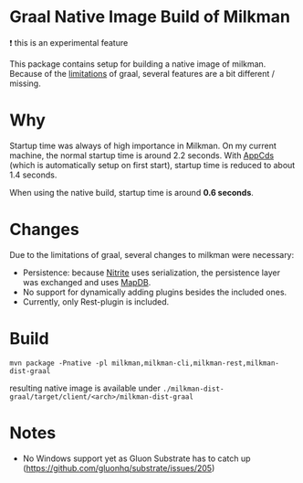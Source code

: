 ﻿# Graal Native Image Build of Milkman

:exclamation: this is an experimental feature

This package contains setup for building a native image of milkman. 
Because of the [limitations](https://github.com/oracle/graal/blob/master/substratevm/LIMITATIONS.md) 
of graal, several features are a bit different / missing.

# Why
Startup time was always of high importance in Milkman. 
On my current machine, the normal startup time is around 2.2 seconds.
With [AppCds](https://openjdk.java.net/jeps/310) (which is automatically setup on first start), 
startup time is reduced to about 1.4 seconds.

When using the native build, startup time is around __0.6 seconds__.

# Changes

Due to the limitations of graal, several changes to milkman were necessary:

* Persistence: because [Nitrite](https://github.com/dizitart/nitrite-database) uses serialization, 
the persistence layer was exchanged and uses [MapDB](http://www.mapdb.org/).
* No support for dynamically adding plugins besides the included ones.
* Currently, only Rest-plugin is included.

# Build

```
mvn package -Pnative -pl milkman,milkman-cli,milkman-rest,milkman-dist-graal
```

resulting native image is available under `./milkman-dist-graal/target/client/<arch>/milkman-dist-graal`

# Notes

* No Windows support yet as Gluon Substrate has to catch up (https://github.com/gluonhq/substrate/issues/205)
